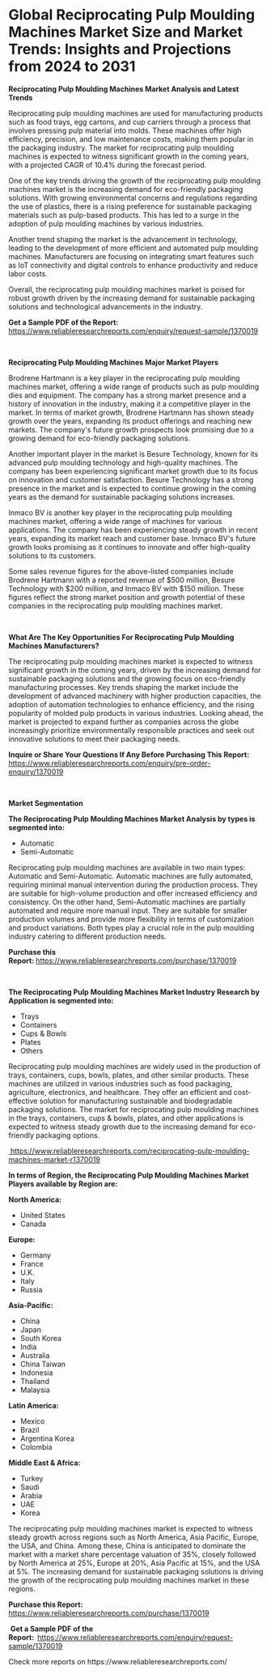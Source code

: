 <p><h1>Global Reciprocating Pulp Moulding Machines Market Size and Market Trends: Insights and Projections from 2024 to 2031</h1></p><p><strong>Reciprocating Pulp Moulding Machines Market Analysis and Latest Trends</strong></p>
<p><p>Reciprocating pulp moulding machines are used for manufacturing products such as food trays, egg cartons, and cup carriers through a process that involves pressing pulp material into molds. These machines offer high efficiency, precision, and low maintenance costs, making them popular in the packaging industry. The market for reciprocating pulp moulding machines is expected to witness significant growth in the coming years, with a projected CAGR of 10.4% during the forecast period.</p><p>One of the key trends driving the growth of the reciprocating pulp moulding machines market is the increasing demand for eco-friendly packaging solutions. With growing environmental concerns and regulations regarding the use of plastics, there is a rising preference for sustainable packaging materials such as pulp-based products. This has led to a surge in the adoption of pulp moulding machines by various industries.</p><p>Another trend shaping the market is the advancement in technology, leading to the development of more efficient and automated pulp moulding machines. Manufacturers are focusing on integrating smart features such as IoT connectivity and digital controls to enhance productivity and reduce labor costs.</p><p>Overall, the reciprocating pulp moulding machines market is poised for robust growth driven by the increasing demand for sustainable packaging solutions and technological advancements in the industry.</p></p>
<p><strong>Get a Sample PDF of the Report:&nbsp;</strong> <a href="https://www.reliableresearchreports.com/enquiry/request-sample/1370019">https://www.reliableresearchreports.com/enquiry/request-sample/1370019</a></p>
<p>&nbsp;</p>
<p><strong>Reciprocating Pulp Moulding Machines Major Market Players</strong></p>
<p><p>Brodrene Hartmann is a key player in the reciprocating pulp moulding machines market, offering a wide range of products such as pulp moulding dies and equipment. The company has a strong market presence and a history of innovation in the industry, making it a competitive player in the market. In terms of market growth, Brodrene Hartmann has shown steady growth over the years, expanding its product offerings and reaching new markets. The company's future growth prospects look promising due to a growing demand for eco-friendly packaging solutions.</p><p>Another important player in the market is Besure Technology, known for its advanced pulp moulding technology and high-quality machines. The company has been experiencing significant market growth due to its focus on innovation and customer satisfaction. Besure Technology has a strong presence in the market and is expected to continue growing in the coming years as the demand for sustainable packaging solutions increases.</p><p>Inmaco BV is another key player in the reciprocating pulp moulding machines market, offering a wide range of machines for various applications. The company has been experiencing steady growth in recent years, expanding its market reach and customer base. Inmaco BV's future growth looks promising as it continues to innovate and offer high-quality solutions to its customers.</p><p>Some sales revenue figures for the above-listed companies include Brodrene Hartmann with a reported revenue of $500 million, Besure Technology with $200 million, and Inmaco BV with $150 million. These figures reflect the strong market position and growth potential of these companies in the reciprocating pulp moulding machines market.</p></p>
<p>&nbsp;</p>
<p><strong>What Are The Key Opportunities For Reciprocating Pulp Moulding Machines Manufacturers?</strong></p>
<p><p>The reciprocating pulp moulding machines market is expected to witness significant growth in the coming years, driven by the increasing demand for sustainable packaging solutions and the growing focus on eco-friendly manufacturing processes. Key trends shaping the market include the development of advanced machinery with higher production capacities, the adoption of automation technologies to enhance efficiency, and the rising popularity of molded pulp products in various industries. Looking ahead, the market is projected to expand further as companies across the globe increasingly prioritize environmentally responsible practices and seek out innovative solutions to meet their packaging needs.</p></p>
<p><strong>Inquire or Share Your Questions If Any Before Purchasing This Report:</strong> <a href="https://www.reliableresearchreports.com/enquiry/pre-order-enquiry/1370019">https://www.reliableresearchreports.com/enquiry/pre-order-enquiry/1370019</a></p>
<p>&nbsp;</p>
<p><strong>Market Segmentation</strong></p>
<p><strong>The Reciprocating Pulp Moulding Machines Market Analysis by types is segmented into:</strong></p>
<p><ul><li>Automatic</li><li>Semi-Automatic</li></ul></p>
<p><p>Reciprocating pulp moulding machines are available in two main types: Automatic and Semi-Automatic. Automatic machines are fully automated, requiring minimal manual intervention during the production process. They are suitable for high-volume production and offer increased efficiency and consistency. On the other hand, Semi-Automatic machines are partially automated and require more manual input. They are suitable for smaller production volumes and provide more flexibility in terms of customization and product variations. Both types play a crucial role in the pulp moulding industry catering to different production needs.</p></p>
<p><strong>Purchase this Report:&nbsp;</strong><a href="https://www.reliableresearchreports.com/purchase/1370019">https://www.reliableresearchreports.com/purchase/1370019</a></p>
<p>&nbsp;</p>
<p><strong>The Reciprocating Pulp Moulding Machines Market Industry Research by Application is segmented into:</strong></p>
<p><ul><li>Trays</li><li>Containers</li><li>Cups & Bowls</li><li>Plates</li><li>Others</li></ul></p>
<p><p>Reciprocating pulp moulding machines are widely used in the production of trays, containers, cups, bowls, plates, and other similar products. These machines are utilized in various industries such as food packaging, agriculture, electronics, and healthcare. They offer an efficient and cost-effective solution for manufacturing sustainable and biodegradable packaging solutions. The market for reciprocating pulp moulding machines in the trays, containers, cups & bowls, plates, and other applications is expected to witness steady growth due to the increasing demand for eco-friendly packaging options.</p></p>
<p><a href="https://www.reliableresearchreports.com/reciprocating-pulp-moulding-machines-market-r1370019">&nbsp;https://www.reliableresearchreports.com/reciprocating-pulp-moulding-machines-market-r1370019</a></p>
<p><strong>In terms of Region, the Reciprocating Pulp Moulding Machines Market Players available by Region are:</strong></p>
<p>
    <p> <strong> North America: </strong>
        <ul>
            <li>United States</li>
            <li>Canada</li>
        </ul>
        </p> 
    <p> <strong> Europe: </strong>
        <ul>
            <li>Germany</li>
            <li>France</li>
            <li>U.K.</li>
            <li>Italy</li>
            <li>Russia</li>
        </ul>
        </p> 
    <p> <strong> Asia-Pacific: </strong>
        <ul>
            <li>China</li>
            <li>Japan</li>
            <li>South Korea</li>
            <li>India</li>
            <li>Australia</li>
            <li>China Taiwan</li>
            <li>Indonesia</li>
            <li>Thailand</li>
            <li>Malaysia</li>
        </ul>
        </p> 
    <p> <strong> Latin America: </strong>
        <ul>
            <li>Mexico</li>
            <li>Brazil</li>
            <li>Argentina Korea</li>
            <li>Colombia</li>
        </ul>
        </p> 
    <p> <strong> Middle East & Africa: </strong>
        <ul>
            <li>Turkey</li>
            <li>Saudi</li>
            <li>Arabia</li>
            <li>UAE</li>
            <li>Korea</li>
        </ul>
    </p>
    </p>
<p><p>The reciprocating pulp moulding machines market is expected to witness steady growth across regions such as North America, Asia Pacific, Europe, the USA, and China. Among these, China is anticipated to dominate the market with a market share percentage valuation of 35%, closely followed by North America at 25%, Europe at 20%, Asia Pacific at 15%, and the USA at 5%. The increasing demand for sustainable packaging solutions is driving the growth of the reciprocating pulp moulding machines market in these regions.</p></p>
<p><strong>Purchase this Report: </strong><a href="https://www.reliableresearchreports.com/purchase/1370019">https://www.reliableresearchreports.com/purchase/1370019</a></p>
<p>&nbsp;<strong>Get a Sample PDF of the Report:&nbsp;&nbsp;</strong><a href="https://www.reliableresearchreports.com/enquiry/request-sample/1370019">https://www.reliableresearchreports.com/enquiry/request-sample/1370019</a></p>
<p><strong></strong></p>
<p>Check more reports on https://www.reliableresearchreports.com/</p>